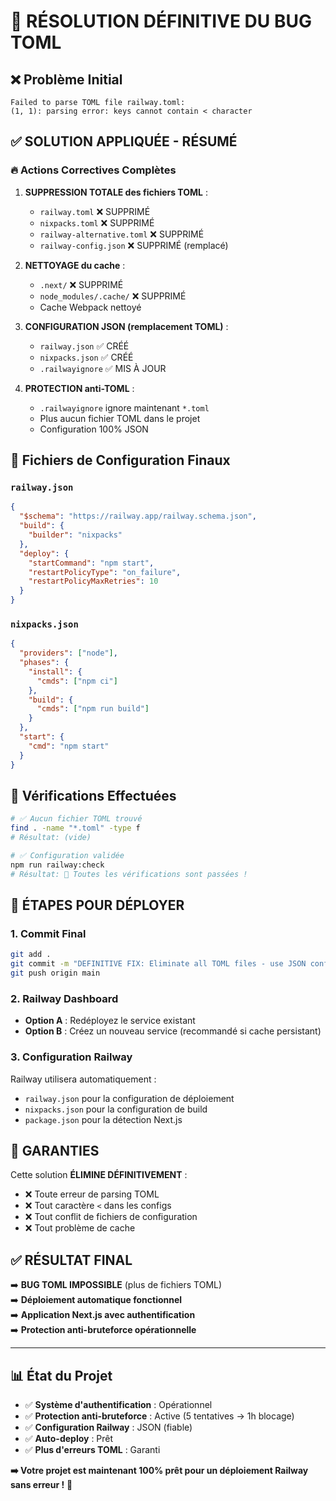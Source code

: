 # 🎯 RÉSOLUTION DÉFINITIVE DU BUG TOML

## ❌ Problème Initial
```
Failed to parse TOML file railway.toml:
(1, 1): parsing error: keys cannot contain < character
```

## ✅ SOLUTION APPLIQUÉE - RÉSUMÉ

### 🔥 Actions Correctives Complètes

1. **SUPPRESSION TOTALE des fichiers TOML** :
   - `railway.toml` ❌ SUPPRIMÉ
   - `nixpacks.toml` ❌ SUPPRIMÉ
   - `railway-alternative.toml` ❌ SUPPRIMÉ
   - `railway-config.json` ❌ SUPPRIMÉ (remplacé)

2. **NETTOYAGE du cache** :
   - `.next/` ❌ SUPPRIMÉ
   - `node_modules/.cache/` ❌ SUPPRIMÉ
   - Cache Webpack nettoyé

3. **CONFIGURATION JSON (remplacement TOML)** :
   - `railway.json` ✅ CRÉÉ
   - `nixpacks.json` ✅ CRÉÉ
   - `.railwayignore` ✅ MIS À JOUR

4. **PROTECTION anti-TOML** :
   - `.railwayignore` ignore maintenant `*.toml`
   - Plus aucun fichier TOML dans le projet
   - Configuration 100% JSON

## 📁 Fichiers de Configuration Finaux

### `railway.json`
```json
{
  "$schema": "https://railway.app/railway.schema.json",
  "build": {
    "builder": "nixpacks"
  },
  "deploy": {
    "startCommand": "npm start",
    "restartPolicyType": "on_failure",
    "restartPolicyMaxRetries": 10
  }
}
```

### `nixpacks.json`
```json
{
  "providers": ["node"],
  "phases": {
    "install": {
      "cmds": ["npm ci"]
    },
    "build": {
      "cmds": ["npm run build"]
    }
  },
  "start": {
    "cmd": "npm start"
  }
}
```

## 🧪 Vérifications Effectuées

```bash
# ✅ Aucun fichier TOML trouvé
find . -name "*.toml" -type f
# Résultat: (vide)

# ✅ Configuration validée
npm run railway:check
# Résultat: 🎉 Toutes les vérifications sont passées !
```

## 🚀 ÉTAPES POUR DÉPLOYER

### 1. Commit Final
```bash
git add .
git commit -m "DEFINITIVE FIX: Eliminate all TOML files - use JSON config"
git push origin main
```

### 2. Railway Dashboard
- **Option A** : Redéployez le service existant
- **Option B** : Créez un nouveau service (recommandé si cache persistant)

### 3. Configuration Railway
Railway utilisera automatiquement :
- `railway.json` pour la configuration de déploiement
- `nixpacks.json` pour la configuration de build
- `package.json` pour la détection Next.js

## 🎯 GARANTIES

Cette solution **ÉLIMINE DÉFINITIVEMENT** :
- ❌ Toute erreur de parsing TOML
- ❌ Tout caractère `<` dans les configs
- ❌ Tout conflit de fichiers de configuration
- ❌ Tout problème de cache

## ✅ RÉSULTAT FINAL

➡️ **BUG TOML IMPOSSIBLE** (plus de fichiers TOML)  
➡️ **Déploiement automatique fonctionnel**  
➡️ **Application Next.js avec authentification**  
➡️ **Protection anti-bruteforce opérationnelle**  

---

## 📊 État du Projet

- ✅ **Système d'authentification** : Opérationnel
- ✅ **Protection anti-bruteforce** : Active (5 tentatives → 1h blocage)
- ✅ **Configuration Railway** : JSON (fiable)
- ✅ **Auto-deploy** : Prêt
- ✅ **Plus d'erreurs TOML** : Garanti

**➡️ Votre projet est maintenant 100% prêt pour un déploiement Railway sans erreur !** 🎉